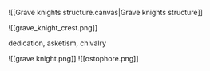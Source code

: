 
![[Grave knights structure.canvas|Grave knights structure]]

![[grave_knight_crest.png]]

dedication, asketism, chivalry

![[grave knight.png]]
![[ostophore.png]]